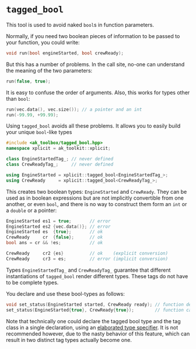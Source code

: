 # `tagged_bool`

This tool is used to avoid naked `bool`s in function parameters.

Normally, if you need two boolean pieces of information to be passed to your function, you could write:

```c++
void run(bool engineStarted, bool crewReady);
```

But this has a number of problems. In the call site, no-one can understand the meaning of the two parameters:

```c++
run(false, true);
```

It is easy to confuse the order of arguments. Also, this works for types other than `bool`:

```c++
run(vec.data(), vec.size()); // a pointer and an int
run(-99.99, +99.99);
```

Using `tagged_bool` avoids all these problems. It allows you to easily build your unique `bool`-like types

```c++
#include <ak_toolbox/tagged_bool.hpp>
namespace xplicit = ak_toolkit::xplicit;

class EngineStartedTag_; // never defined
class CrewReadyTag_;     // never defined

using EngineStarted = xplicit::tagged_bool<EngineStartedTag_>;
using CrewReady     = xplicit::tagged_bool<CrewReadyTag_>;
```

This creates two boolean types: `EngineStarted` and `CrewReady`. They can be used as in boolean expressions
but are not implicitly convertible from one another, or even `bool`, and there is no way to construct them form
an `int` or a `double` or a pointer:

```c++
EngineStarted es1 = true;       // error
EngineStarted es2 {vec.data()}; // error
EngineStarted es  {true};       // ok
CrewReady     cr  {false};      // ok
bool ans = cr && !es;           // ok

CrewReady     cr2 {es}          // ok    (explicit conversion)
CrewReady     cr3 = es;         // error (implicit conversion)
```

Types `EngineStartedTag_` and `CrewReadyTag_` guarantee that different instantiations of `tagged_bool` render different types.
These tags do not have to be complete types.

You declare and use these bool-types as follows:

```c++
void set_status(EngineStarted started, CrewReady ready); // function declaration
set_status(EngineStarted{true}, CrewReady{true});        // function call
```

Note that technically one could declare the tagged bool type and the tag class in a single declaration,
using an [elaborated type specifier](https://en.cppreference.com/w/cpp/language/elaborated_type_specifier).
It is not recommended however, due to the nasty behavior of this feature, which can result in two distinct 
tag types actually become one. 
